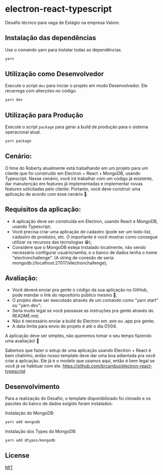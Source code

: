 # electron-react-typescript
Desafio técnico para vaga de Estágio na empresa Valore.

## Instalação das dependências

Use o comando yarn para instalar todas as dependências.

```bash
yarn
```

## Utilização como Desenvolvedor

Execute o script `dev` para iniciar o projeto em modo Desenvolvedor. Ele recarrega com alterções no código.

```bash
yarn dev
```

## Utilização para Produção

Execute o script `package` para gerar a build de produção para o sistema operacional atual.

```bash
yarn package
```

## Cenário:

O time do Roberty atualmente está trabalhando em um projeto para um cliente que foi construído em Electron + React + MongoDB, usando Typescript. 
Nesse cenário, você irá trabalhar com um código já existente, dar manutenção em features já implementadas e implementar novas features solicitadas pelo cliente.
Portanto, você deve construir uma aplicação de acordo com esse cenário 🙂.

## Requisitos da aplicação:

- A aplicação deve ser construída em Electron, usando React e MongoDB, usando Typescript;
- Você precisa criar uma aplicação de cadastro (pode ser um todo-list, cadastro de produtos, etc. O importante é você mostrar como consegue utilizar os recursos das tecnologias 😁);
- Considere que o MongoDB esteja instalado localmente, não sendo necessário configurar usuário/senha, e o banco de dados tenha o nome "electronchallenge". (A string de conexão de seria: mongodb://localhost:27017/electronchallenge);

## Avaliação:

- Você deverá enviar pra gente o código da sua aplicação no GitHub, pode mandar o link do repositório público mesmo 🙂;
- O projeto deve ser executado através de um comando como "yarn start" ou "yarn dev";
- Seria muito legal se você passasse as instruções pra gente através do README.md;
- Não é necessário enviar a build do Electron em .exe ou .app pra gente;
- A data limite para envio do projeto é até o dia 01/04.

A aplicação deve ser simples, não queremos tomar o seu tempo fazendo uma avaliação! 🙂

Sabemos que fazer o setup de uma aplicação usando Electron + React é bem chatinho, então nosso template deve dar uma boa adiantada pra você criar a aplicação. Ele já é o modelo que usamos aqui, então é bem legal se você já se habituar com ele.
https://github.com/brcambui/electron-react-typescript

## Desenvolvimento

Para a realização do Desafio, o template disponibilizado foi clonado e os pacotes do banco de dados exigido foram instalados:

Instalação do MongoDB:
```bash
yarn add mongodb
```

Instalação dos Types do MongoDB:
```bash
yarn add @types/mongodb
```

## License

[MIT](https://choosealicense.com/licenses/mit/)